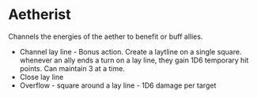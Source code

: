 # Aetherist

Channels the energies of the aether to benefit or buff allies.

- Channel lay line - Bonus action. Create a laytline on a single square. whenever an ally ends a turn on a lay line, they gain 1D6 temporary hit points. Can maintain 3 at a time.
- Close lay line
- Overflow - square around a lay line - 1D6 damage per target
